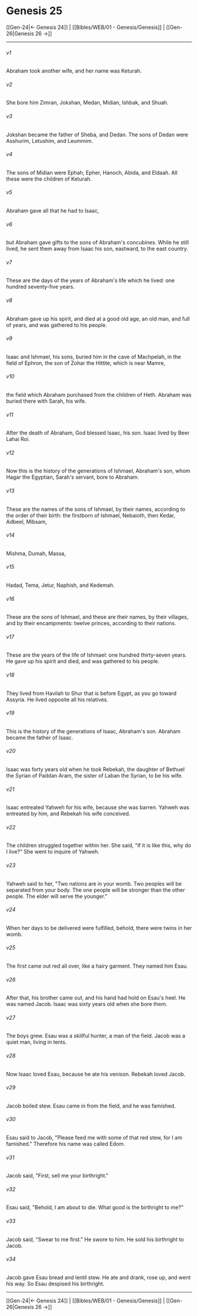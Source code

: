 # Genesis 25

[[Gen-24|← Genesis 24]] | [[Bibles/WEB/01 - Genesis/Genesis]] | [[Gen-26|Genesis 26 →]]
***



###### v1 
Abraham took another wife, and her name was Keturah. 

###### v2 
She bore him Zimran, Jokshan, Medan, Midian, Ishbak, and Shuah. 

###### v3 
Jokshan became the father of Sheba, and Dedan. The sons of Dedan were Asshurim, Letushim, and Leummim. 

###### v4 
The sons of Midian were Ephah, Epher, Hanoch, Abida, and Eldaah. All these were the children of Keturah. 

###### v5 
Abraham gave all that he had to Isaac, 

###### v6 
but Abraham gave gifts to the sons of Abraham's concubines. While he still lived, he sent them away from Isaac his son, eastward, to the east country. 

###### v7 
These are the days of the years of Abraham's life which he lived: one hundred seventy-five years. 

###### v8 
Abraham gave up his spirit, and died at a good old age, an old man, and full of years, and was gathered to his people. 

###### v9 
Isaac and Ishmael, his sons, buried him in the cave of Machpelah, in the field of Ephron, the son of Zohar the Hittite, which is near Mamre, 

###### v10 
the field which Abraham purchased from the children of Heth. Abraham was buried there with Sarah, his wife. 

###### v11 
After the death of Abraham, God blessed Isaac, his son. Isaac lived by Beer Lahai Roi. 

###### v12 
Now this is the history of the generations of Ishmael, Abraham's son, whom Hagar the Egyptian, Sarah's servant, bore to Abraham. 

###### v13 
These are the names of the sons of Ishmael, by their names, according to the order of their birth: the firstborn of Ishmael, Nebaioth, then Kedar, Adbeel, Mibsam, 

###### v14 
Mishma, Dumah, Massa, 

###### v15 
Hadad, Tema, Jetur, Naphish, and Kedemah. 

###### v16 
These are the sons of Ishmael, and these are their names, by their villages, and by their encampments: twelve princes, according to their nations. 

###### v17 
These are the years of the life of Ishmael: one hundred thirty-seven years. He gave up his spirit and died, and was gathered to his people. 

###### v18 
They lived from Havilah to Shur that is before Egypt, as you go toward Assyria. He lived opposite all his relatives. 

###### v19 
This is the history of the generations of Isaac, Abraham's son. Abraham became the father of Isaac. 

###### v20 
Isaac was forty years old when he took Rebekah, the daughter of Bethuel the Syrian of Paddan Aram, the sister of Laban the Syrian, to be his wife. 

###### v21 
Isaac entreated Yahweh for his wife, because she was barren. Yahweh was entreated by him, and Rebekah his wife conceived. 

###### v22 
The children struggled together within her. She said, "If it is like this, why do I live?" She went to inquire of Yahweh. 

###### v23 
Yahweh said to her, "Two nations are in your womb. Two peoples will be separated from your body. The one people will be stronger than the other people. The elder will serve the younger." 

###### v24 
When her days to be delivered were fulfilled, behold, there were twins in her womb. 

###### v25 
The first came out red all over, like a hairy garment. They named him Esau. 

###### v26 
After that, his brother came out, and his hand had hold on Esau's heel. He was named Jacob. Isaac was sixty years old when she bore them. 

###### v27 
The boys grew. Esau was a skillful hunter, a man of the field. Jacob was a quiet man, living in tents. 

###### v28 
Now Isaac loved Esau, because he ate his venison. Rebekah loved Jacob. 

###### v29 
Jacob boiled stew. Esau came in from the field, and he was famished. 

###### v30 
Esau said to Jacob, "Please feed me with some of that red stew, for I am famished." Therefore his name was called Edom. 

###### v31 
Jacob said, "First, sell me your birthright." 

###### v32 
Esau said, "Behold, I am about to die. What good is the birthright to me?" 

###### v33 
Jacob said, "Swear to me first." He swore to him. He sold his birthright to Jacob. 

###### v34 
Jacob gave Esau bread and lentil stew. He ate and drank, rose up, and went his way. So Esau despised his birthright.

***
[[Gen-24|← Genesis 24]] | [[Bibles/WEB/01 - Genesis/Genesis]] | [[Gen-26|Genesis 26 →]]
